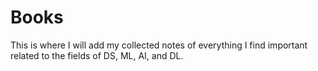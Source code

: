 # Books
This is where I will add my collected notes of everything I find important related to the fields of DS, ML, AI, and DL.
